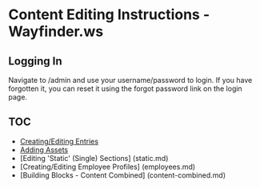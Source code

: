 # Content Editing Instructions - Wayfinder.ws

## Logging In
Navigate to /admin and use your username/password to login.  If you have forgotten it, you can reset it using the forgot password link on the login page.

## TOC
* [Creating/Editing Entries](entries.md)
* [Adding Assets](assets.md)
* [Editing 'Static' (Single) Sections] (static.md)
* [Creating/Editing Employee Profiles] (employees.md)
* [Building Blocks - Content Combined] (content-combined.md)
